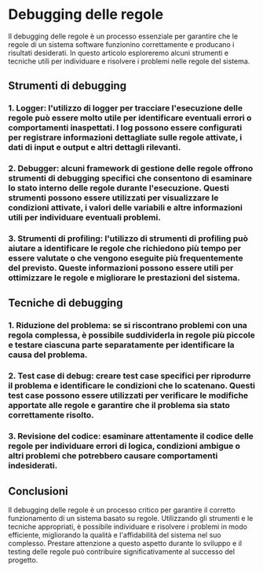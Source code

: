 # Debugging delle regole

Il debugging delle regole è un processo essenziale per garantire che le regole di un sistema software funzionino correttamente e producano i risultati desiderati. In questo articolo esploreremo alcuni strumenti e tecniche utili per individuare e risolvere i problemi nelle regole del sistema.

## Strumenti di debugging

### 1. **Logger**: l'utilizzo di logger per tracciare l'esecuzione delle regole può essere molto utile per identificare eventuali errori o comportamenti inaspettati. I log possono essere configurati per registrare informazioni dettagliate sulle regole attivate, i dati di input e output e altri dettagli rilevanti.

### 2. **Debugger**: alcuni framework di gestione delle regole offrono strumenti di debugging specifici che consentono di esaminare lo stato interno delle regole durante l'esecuzione. Questi strumenti possono essere utilizzati per visualizzare le condizioni attivate, i valori delle variabili e altre informazioni utili per individuare eventuali problemi.

### 3. **Strumenti di profiling**: l'utilizzo di strumenti di profiling può aiutare a identificare le regole che richiedono più tempo per essere valutate o che vengono eseguite più frequentemente del previsto. Queste informazioni possono essere utili per ottimizzare le regole e migliorare le prestazioni del sistema.

## Tecniche di debugging

### 1. **Riduzione del problema**: se si riscontrano problemi con una regola complessa, è possibile suddividerla in regole più piccole e testare ciascuna parte separatamente per identificare la causa del problema.

### 2. **Test case di debug**: creare test case specifici per riprodurre il problema e identificare le condizioni che lo scatenano. Questi test case possono essere utilizzati per verificare le modifiche apportate alle regole e garantire che il problema sia stato correttamente risolto.

### 3. **Revisione del codice**: esaminare attentamente il codice delle regole per individuare errori di logica, condizioni ambigue o altri problemi che potrebbero causare comportamenti indesiderati.

## Conclusioni

Il debugging delle regole è un processo critico per garantire il corretto funzionamento di un sistema basato su regole. Utilizzando gli strumenti e le tecniche appropriati, è possibile individuare e risolvere i problemi in modo efficiente, migliorando la qualità e l'affidabilità del sistema nel suo complesso. Prestare attenzione a questo aspetto durante lo sviluppo e il testing delle regole può contribuire significativamente al successo del progetto.